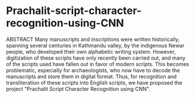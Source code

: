 # Prachalit-script-character-recognition-using-CNN

ABSTRACT
Many manuscripts and inscriptions were written historically, spanning several centuries in 
Kathmandu valley, by the indigenous Newar people, who developed their own alphabetic 
writing system. However, digitization of these scripts have only recently been carried out, 
and many of the scripts used have fallen out in favor of modern scripts. This becomes 
problematic, especially for archaeologists, who now have to decode the manuscripts and 
store them in digital format. Thus, for recognition and transliteration of these scripts into 
English scripts, we have proposed the project "Prachalit Script Character Recognition using CNN".
